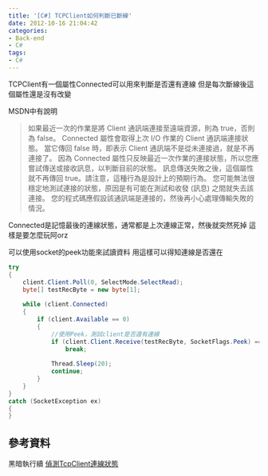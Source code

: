 ```yaml
---
title: '[C#] TCPClient如何判斷已斷線'
date: 2012-10-16 21:04:42
categories:
- Back-end
- C#
tags:
- C#
---
```

TCPClient有一個屬性Connected可以用來判斷是否還有連線
但是每次斷線後這個屬性還是沒有改變

<!--more-->

MSDN中有說明

> 如果最近一次的作業是將 Client 通訊端連接至遠端資源，則為 true，否則為 false。
Connected 屬性會取得上次 I/O 作業的 Client 通訊端連接狀態。
當它傳回 false 時，即表示 Client 通訊端不是從未連接過，就是不再連接了。
因為 Connected 屬性只反映最近一次作業的連接狀態，所以您應嘗試傳送或接收訊息，以判斷目前的狀態。
訊息傳送失敗之後，這個屬性就不再傳回 true。請注意，這種行為是設計上的預期行為。
您可能無法很穩定地測試連接的狀態，原因是有可能在測試和收發 (訊息) 之間就失去該連接。
您的程式碼應假設該通訊端是連接的，然後再小心處理傳輸失敗的情況。

Connected是記憶最後的連線狀態，通常都是上次連線正常，然後就突然死掉
這樣是要怎麼玩阿orz

可以使用socket的peek功能來試讀資料
用這樣可以得知連線是否還在
``` csharp
try
{
    client.Client.Poll(0, SelectMode.SelectRead);
    byte[] testRecByte = new byte[1];
 
    while (client.Connected)
    {
        if (client.Available == 0)
        {
            //使用Peek，測試client是否還有連線
            if (client.Client.Receive(testRecByte, SocketFlags.Peek) == 0)
                break;
 
            Thread.Sleep(20);
            continue;
        }
    }
}
catch (SocketException ex)
{
}
```

## 參考資料
黑暗執行續 [偵測TcpClient連線狀態](http://blog.darkthread.net/post-2011-08-11-detected-tcpclient-connection-status.aspx)